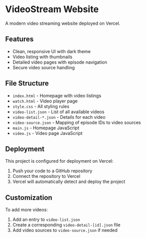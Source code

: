 # VideoStream Website

A modern video streaming website deployed on Vercel.

## Features

- Clean, responsive UI with dark theme
- Video listing with thumbnails
- Detailed video pages with episode navigation
- Secure video source handling

## File Structure

- `index.html` - Homepage with video listings
- `watch.html` - Video player page
- `style.css` - All styling rules
- `video-list.json` - List of all available videos
- `video-detail-*.json` - Details for each video
- `video-source.json` - Mapping of episode IDs to video sources
- `main.js` - Homepage JavaScript
- `video.js` - Video page JavaScript

## Deployment

This project is configured for deployment on Vercel:

1. Push your code to a GitHub repository
2. Connect the repository to Vercel
3. Vercel will automatically detect and deploy the project

## Customization

To add more videos:
1. Add an entry to `video-list.json`
2. Create a corresponding `video-detail-[id].json` file
3. Add video sources to `video-source.json` if needed
